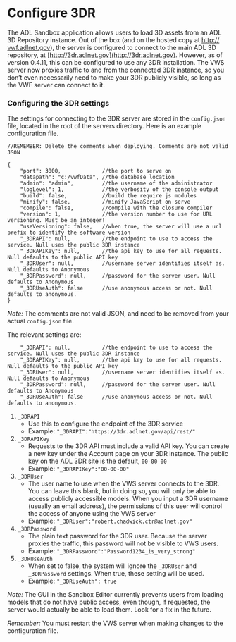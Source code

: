 # Configure 3DR

The ADL Sandbox application allows users to load 3D assets from an ADL 3D Repository instance. Out of the box (and on the hosted copy at [http:// vwf.adlnet.gov](http://vwf.adlnet.gov)), the server is configured to connect to the main ADL 3D repository, at [http://3dr.adlnet.gov](http://3dr.adlnet.gov). However, as of version 0.4.11, this can be configured to use any 3DR installation. The VWS server now proxies traffic to and from the connected 3DR instance, so you don’t even necessarily need to make your 3DR publicly visible, so long as the VWF server can connect to it.

### Configuring the 3DR settings

The settings for connecting to the 3DR server are stored in the `config.json` file, located in the root of the servers directory. Here is an example configuration file.

    //REMEMBER: Delete the comments when deploying. Comments are not valid JSON

    {
        "port": 3000,             //the port to serve on
        "datapath": "c:/vwfData", //the database location
        "admin": "admin",         //the username of the administrator
        "logLevel": 1,            //the verbosity of the console output
        "build": false,           //build the require js modules
        "minify": false,          //minify JavaScript on serve
        "compile": false,         //compile with the closure compiler
        "version": 1,             //the version number to use for URL versioning. Must be an integer!
        "useVersioning": false,   //when true, the server will use a url prefix to identify the software version
        "_3DRAPI": null,          //the endpoint to use to access the service. Null uses the public 3DR instance
        "_3DRAPIKey": null,       //the api key to use for all requests. Null defaults to the public API key
        "_3DRUser": null,         //username server identifies itself as. Null defaults to Anonymous
        "_3DRPassword": null,     //password for the server user. Null defaults to Anonymous
        "_3DRUseAuth": false      //use anonymous access or not. Null defaults to anonymous.
    }

_Note:_ The comments are not valid JSON, and need to be removed from your actual `config.json` file.

The relevant settings are:

        "_3DRAPI": null,          //the endpoint to use to access the service. Null uses the public 3DR instance
        "_3DRAPIKey": null,       //the api key to use for all requests. Null defaults to the public API key
        "_3DRUser": null,         //username server identifies itself as. Null defaults to Anonymous
        "_3DRPassword": null,     //password for the server user. Null defaults to Anonymous
        "_3DRUseAuth": false      //use anonymous access or not. Null defaults to anonymous.

1.  `_3DRAPI`
    *   Use this to configure the endpoint of the 3DR service
    *   Example: `"_3DRAPI":"https://3dr.adlnet.gov/api/rest/"`
2.  `_3DRAPIKey`
    *   Requests to the 3DR API must include a valid API key. You can create a new key under the Account page on your 3DR instance. The public key on the ADL 3DR site is the default, `00-00-00`
    *   Example: `"_3DRAPIKey":"00-00-00"`
3.  `_3DRUser`
    *   The user name to use when the VWS server connects to the 3DR. You can leave this blank, but in doing so, you will only be able to access publicly accessible models. When you input a 3DR username (usually an email address), the permissions of this user will control the access of anyone using the VWS server
    *   Example: `"_3DRUser":"robert.chadwick.ctr@adlnet.gov"`
4.  `_3DRPassword`
    *   The plain text password for the 3DR user. Because the server proxies the traffic, this password will not be visible to VWS users.
    *   Example: `"_3DRPassword":"Password1234_is_very_strong"`
5.  `_3DRUseAuth`
    *   When set to false, the system will ignore the `_3DRUser` and `_3DRPassword` settings. When true, these setting will be used.
    *   Example: `"_3DRUseAuth": true`

_Note:_ The GUI in the Sandbox Editor currently prevents users from loading models that do not have public access, even though, if requested, the server would actually be able to load them. Look for a fix in the future.

_Remember:_ You must restart the VWS server when making changes to the configuration file.

